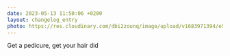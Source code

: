 ```yaml
---
date: 2023-05-13 11:50:06 +0200
layout: changelog_entry
photo: https://res.cloudinary.com/dbi2zounq/image/upload/v1683971394/e5tcbre7fxxwauqdybdd.jpg
---
```

Get a pedicure, get your hair did
